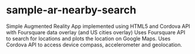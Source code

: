 sample-ar-nearby-search
=======================

Simple Augmented Reality App implemented using HTML5 and Cordova API with Foursquare data overlay (and US cities overlay)  Uses Foursquare API to search for locations and plots the location on Google Maps. Uses Cordova API to access device compass, accelerometer and geolocation.
